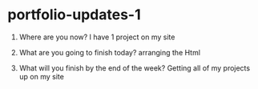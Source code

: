 # portfolio-updates-1

1) Where are you now? I have 1 project on my site

2) What are you going to finish today? arranging the Html

3) What will you finish by the end of the week? Getting all of my projects up on my site
